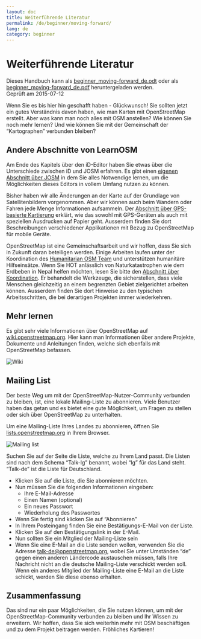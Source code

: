 ```yaml
---
layout: doc
title: Weiterführende Literatur
permalink: /de/beginner/moving-forward/
lang: de
category: beginner
---
```


Weiterführende Literatur
===============

Dieses Handbuch kann als [beginner_moving-forward_de.odt](files/beginner_moving-forward_de.odt) oder als [beginner_moving-forward_de.pdf](/files/beginner_moving-forward_de.pdf) heruntergeladen werden.  
Geprüft am 2015-07-12  

Wenn Sie es bis hier hin geschafft haben - Glückwunsch! Sie sollten jetzt ein gutes Verständnis davon haben, wie man Karten mit OpenStreetMap erstellt. Aber was kann man noch alles mit OSM anstellen? Wie können Sie noch mehr lernen? Und wie können Sie mit der Gemeinschaft der “Kartographen” verbunden bleiben?  

Andere Abschnitte von LearnOSM
---------------------------

Am Ende des Kapitels über den iD-Editor haben Sie etwas über die Unterschiede zwischen iD und JOSM erfahren. Es gibt einen [eigenen Abschnitt über JOSM](/de/josm) in dem Sie alles Notwendige lernen, um die Möglichkeiten dieses Editors in vollem Umfang nutzen zu können.  

Bisher haben wir alle Änderungen an der Karte auf der Grundlage von Satellitenbildern vorgenommen. Aber wir können auch beim Wandern oder Fahren jede Menge Informationen aufsammeln. Der [Abschnitt über GPS-basierte Kartierung](/de/mobile-mapping) erklärt, wie das sowohl mit GPS-Geräten als auch mit speziellen Ausdrucken auf Papier geht. Ausserdem finden Sie dort Beschreibungen verschiedener Applikationen mit Bezug zu OpenStreetMap für mobile Geräte.  

OpenStreetMap ist eine Gemeinschaftsarbeit und wir hoffen, dass Sie sich in Zukunft daran beteiligen werden. Einige Arbeiten laufen unter der Koordination des [Humanitarian OSM Team](http://hotosm.org) und unterstützen humanitäre Hilfseinsätze. Wenn Sie HOT anlässlich von Naturkatastrophen wie dem Erdbeben in Nepal helfen möchten, lesen Sie bitte den [Abschnitt über Koordination](/de/coordination). Er behandelt die Werkzeuge, die sicherstellen, dass viele Menschen gleichzeitig an einem begrenzten Gebiet zielgerichtet arbeiten können. Ausserdem finden Sie dort Hinweise zu den typischen Arbeitsschritten, die bei derartigen Projekten immer wiederkehren.  


Mehr lernen
----------

Es gibt sehr viele Informationen über OpenStreetMap auf [wiki.openstreetmap.org](http://wiki.openstreetmap.org/wiki/DE:Hauptseite). Hier kann man Informationen über andere Projekte, Dokumente und Anleitungen finden, welche sich ebenfalls mit OpenStreetMap befassen.  

![Wiki][]

<!-- auch mehr Informationen über diese Seite, sobald ausgearbeitet -->

Mailing List
------------

Der beste Weg um mit der OpenStreetMap-Nutzer-Community verbunden zu bleiben, ist, eine lokale Mailing-Liste zu abonnieren. Viele Benutzer haben das getan und es bietet eine gute Möglichkeit, um Fragen zu stellen oder sich über OpenStreetMap zu unterhalten.  

Um eine Mailing-Liste Ihres Landes zu abonnieren, öffnen Sie [lists.openstreetmap.org](http://lists.openstreetmap.org) in Ihrem Browser.  

![Mailing list][]

Suchen Sie auf der Seite die Liste, welche zu Ihrem Land passt. Die Listen sind nach dem Schema “Talk-lg” benannt, wobei “lg” für das Land steht. “Talk-de” ist die Liste für Deutschland.  

- Klicken Sie auf die Liste, die Sie abonnieren möchten.  
- Nun müssen Sie die folgenden Informationen eingeben:   
    + Ihre E-Mail-Adresse  
    + Einen Namen (optional)  
    + Ein neues Passwort  
    + Wiederholung des Passwortes  
- Wenn Sie fertig sind klicken Sie auf “Abonnieren”
- In Ihrem Posteingang finden Sie eine Bestätigungs-E-Mail von der Liste.  
- Klicken Sie auf den Bestätigungslink in der E-Mail.  
- Nun sollten Sie ein Mitglied der Mailing-Liste sein  
- Wenn Sie eine E-Mail an die Liste senden wollen, verwenden Sie die Adresse [talk-de@openstreetmap.org](mailto:talk-de@openstreetmap.org), wobei Sie unter Umständen “de” gegen einen anderen Ländercode austauschen müssen, falls Ihre Nachricht nicht an die deutsche Mailing-Liste verschickt werden soll. Wenn ein anderes Mitglied der Mailing-Liste eine E-Mail an die Liste schickt, werden Sie diese ebenso erhalten.  

<!-- vielleicht ausbauen und dies später zurücklegen
MapOSMatic
----------

Ein solches Projekt heißt MapOSMatic,  das man durch Ihren
Internet-Browser auf [maposmatic.org](http://www.maposmatic.org/) erreichen kann. Dies
ist ein einfaches Werkzeug, um eine Karte jeder Gegend, die Sie auswählen, zu drucken. Es wird
automatisch die Karte erstellen, entlang eines Gitters über der Karte, und einem
Index von Orten, die auf dieser Fläche enthalten sind.

![MapOSMatic][]
-->


Zusammenfassung
-------

Das sind nur ein paar Möglichkeiten, die Sie nutzen können, um mit der OpenStreetMap-Community verbunden zu bleiben und Ihr Wissen zu erweitern. Wir hoffen, dass Sie sich weiterhin mehr mit OSM beschäftigen und zu dem Projekt beitragen werden. Fröhliches Kartieren!


[MapOSMatic]: /images/beginner/maposmatic-homepage.png
[Wiki]: /images/beginner/osm-wiki.png
[Mailing list]: /images/beginner/osm-mailing-lists.png